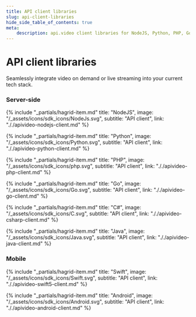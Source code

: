 ```yaml
---
title: API client libraries
slug: api-client-libraries
hide_side_table_of_contents: true
meta: 
    description: api.video client libraries for NodeJS, Python, PHP, Go, C#, Java, iOS Swift, and Android.
---
```


API client libraries
==================

Seamlessly integrate video on demand or live streaming into your current tech stack.

### Server-side

<div class="hagrid">

{% include "_partials/hagrid-item.md" title: "NodeJS", image: "/_assets/icons/sdk_icons/NodeJs.svg", subtitle: "API client",  link: "././apivideo-nodejs-client.md" %}

{% include "_partials/hagrid-item.md" title: "Python", image: "/_assets/icons/sdk_icons/Python.svg", subtitle: "API client",  link: "././apivideo-python-client.md" %}

{% include "_partials/hagrid-item.md" title: "PHP", image: "/_assets/icons/sdk_icons/php.svg", subtitle: "API client",  link: "././apivideo-php-client.md" %}

{% include "_partials/hagrid-item.md" title: "Go", image: "/_assets/icons/sdk_icons/Go.svg", subtitle: "API client",  link: "././apivideo-go-client.md" %}

{% include "_partials/hagrid-item.md" title: "C#", image: "/_assets/icons/sdk_icons/C.svg", subtitle: "API client",  link: "././apivideo-csharp-client.md" %}

{% include "_partials/hagrid-item.md" title: "Java", image: "/_assets/icons/sdk_icons/Java.svg", subtitle: "API client",  link: "././apivideo-java-client.md" %}

</div>

### Mobile 

<div class="hagrid">

{% include "_partials/hagrid-item.md" title: "Swift", image: "/_assets/icons/sdk_icons/Swift.svg", subtitle: "API client",  link: "././apivideo-swift5-client.md" %}

{% include "_partials/hagrid-item.md" title: "Android", image: "/_assets/icons/sdk_icons/Android.svg", subtitle: "API client",  link: "././apivideo-android-client.md" %}

</div>